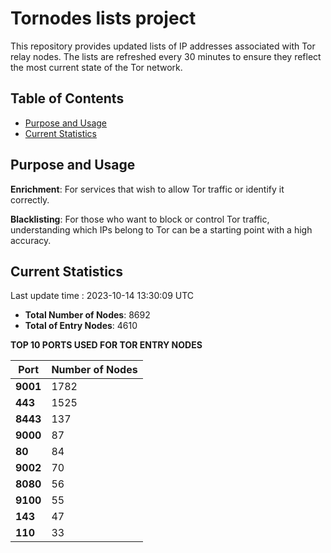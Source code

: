 # Tornodes lists project

This repository provides updated lists of IP addresses associated with Tor relay nodes. The lists are refreshed every 30 minutes to ensure they reflect the most current state of the Tor network.

## Table of Contents

- [Purpose and Usage](#purpose-and-usage)
- [Current Statistics](#current-statistics)


## Purpose and Usage

**Enrichment**: For services that wish to allow Tor traffic or identify it correctly.

**Blacklisting**: For those who want to block or control Tor traffic, understanding which IPs belong to Tor can be a starting point with a high accuracy.

## Current Statistics

Last update time : 2023-10-14 13:30:09 UTC

- **Total Number of Nodes**: 8692
- **Total of Entry Nodes**: 4610

**TOP 10 PORTS USED FOR TOR ENTRY NODES**

| **Port** | **Number of Nodes** |
|------|-----------------|
| **9001**   | 1782  |
| **443**   | 1525  |
| **8443**   | 137  |
| **9000**   | 87  |
| **80**   | 84  |
| **9002**   | 70  |
| **8080**   | 56  |
| **9100**   | 55  |
| **143**   | 47  |
| **110**   | 33  |

